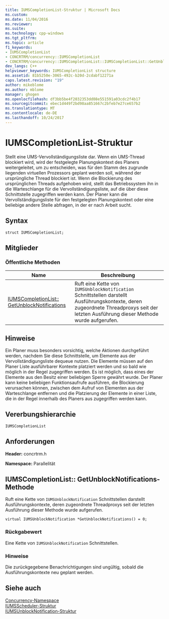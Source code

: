 ```yaml
---
title: IUMSCompletionList-Struktur | Microsoft Docs
ms.custom: 
ms.date: 11/04/2016
ms.reviewer: 
ms.suite: 
ms.technology: cpp-windows
ms.tgt_pltfrm: 
ms.topic: article
f1_keywords:
- IUMSCompletionList
- CONCRTRM/concurrency::IUMSCompletionList
- CONCRTRM/concurrency::IUMSCompletionList::IUMSCompletionList::GetUnblockNotifications
dev_langs: C++
helpviewer_keywords: IUMSCompletionList structure
ms.assetid: 81b5250e-3065-492c-b20d-2cdabf12271a
caps.latest.revision: "19"
author: mikeblome
ms.author: mblome
manager: ghogen
ms.openlocfilehash: df3bb5be4f2032353dd08e551591a03cdc2f4b17
ms.sourcegitcommit: ebec1d449f2bd98aa851667c2bfeb7e27ce657b2
ms.translationtype: MT
ms.contentlocale: de-DE
ms.lasthandoff: 10/24/2017
---
```

# <a name="iumscompletionlist-structure"></a>IUMSCompletionList-Struktur
Stellt eine UMS-Vervollständigungsliste dar. Wenn ein UMS-Thread blockiert wird, wird der festgelegte Planungskontext des Planers weitergeleitet, um zu entscheiden, was für den Stamm des zugrunde liegenden virtuellen Prozessors geplant werden soll, während der ursprüngliche Thread blockiert ist. Wenn die Blockierung des ursprünglichen Threads aufgehoben wird, stellt das Betriebssystem ihn in die Warteschlange für die Vervollständigungsliste, auf die über diese Schnittstelle zugegriffen werden kann. Der Planer kann die Vervollständigungsliste für den festgelegten Planungskontext oder eine beliebige andere Stelle abfragen, in der er nach Arbeit sucht.  
  
## <a name="syntax"></a>Syntax  
  
```
struct IUMSCompletionList;
```  
  
## <a name="members"></a>Mitglieder  
  
### <a name="public-methods"></a>Öffentliche Methoden  
  
|Name|Beschreibung|  
|----------|-----------------|  
|[IUMSCompletionList:: GetUnblockNotifications](#getunblocknotifications)|Ruft eine Kette von `IUMSUnblockNotification` Schnittstellen darstellt Ausführungskontexte, deren zugeordnete Threadproxys seit der letzten Ausführung dieser Methode wurde aufgerufen.|  
  
## <a name="remarks"></a>Hinweise  
 Ein Planer muss besonders vorsichtig, welche Aktionen durchgeführt werden, nachdem Sie diese Schnittstelle, um Elemente aus der Vervollständigungsliste dequeue nutzen. Die Elemente müssen auf den Planer Liste ausführbarer Kontexte platziert werden und so bald wie möglich in der Regel zugegriffen werden. Es ist möglich, dass eines der Elemente aus den Besitz einer beliebigen Sperre gewährt wurde. Der Planer kann keine beliebigen Funktionsaufrufe ausführen, die Blockierung verursachen können, zwischen dem Aufruf von Elementen aus der Warteschlange entfernen und die Platzierung der Elemente in einer Liste, die in der Regel innerhalb des Planers aus zugegriffen werden kann.  
  
## <a name="inheritance-hierarchy"></a>Vererbungshierarchie  
 `IUMSCompletionList`  
  
## <a name="requirements"></a>Anforderungen  
 **Header:** concrtrm.h  
  
 **Namespace:** Parallelität  
  
##  <a name="getunblocknotifications"></a>IUMSCompletionList:: GetUnblockNotifications-Methode  
 Ruft eine Kette von `IUMSUnblockNotification` Schnittstellen darstellt Ausführungskontexte, deren zugeordnete Threadproxys seit der letzten Ausführung dieser Methode wurde aufgerufen.  
  
```
virtual IUMSUnblockNotification *GetUnblockNotifications() = 0;
```  
  
### <a name="return-value"></a>Rückgabewert  
 Eine Kette von `IUMSUnblockNotification` Schnittstellen.  
  
### <a name="remarks"></a>Hinweise  
 Die zurückgegebene Benachrichtigungen sind ungültig, sobald die Ausführungskontexte neu geplant werden.  
  
## <a name="see-also"></a>Siehe auch  
 [Concurrency-Namespace](concurrency-namespace.md)   
 [IUMSScheduler-Struktur](iumsscheduler-structure.md)   
 [IUMSUnblockNotification-Struktur](iumsunblocknotification-structure.md)
